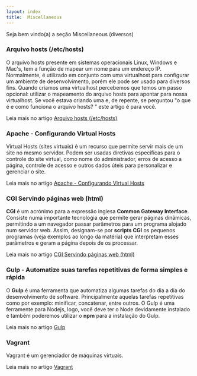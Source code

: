 ```yaml
---
layout: index
title:  Miscellaneous
---
```


Seja bem vindo(a) a seção Miscellaneous (diversos)


### Arquivo hosts (/etc/hosts)

O arquivo hosts presente em sistemas operacionais Linux, Windows e Mac's, tem a função de mapear um nome para um
endereço IP. Normalmente, é utilizado em conjunto com uma virtualhost para configurar um ambiente de desenvolvimento,
porém ele pode ser usado para diversos fins. Quando criamos uma virtualhost percebemos que temos um passo opcional:
utilizar o mapeamento do arquivo hosts para apontar para nossa virtualhost. Se você estava criando uma e, de
repente, se perguntou "o que é e como funciona o arquivo hosts? " este artigo é para você.

Leia mais no artigo [Arquivo hosts (/etc/hosts)](arquivo-hosts/)


### Apache - Configurando Virtual Hosts

Virtual Hosts (sites virtuais) é um recurso que permite servir mais de um site no mesmo servidor. Podem ser usadas
diretivas específicas para o controle do site virtual, como nome do administrador, erros de acesso a página, controle de
acesso e outros dados úteis para personalizar e gerenciar o site.

Leia mais no artigo [Apache - Configurando Virtual Hosts](apache-virtual-host/)


### CGI Servindo páginas web (html)

__CGI__ é um acrónimo para a expressão inglesa __Common Gateway Interface__. Consiste numa importante tecnologia que
permite gerar páginas dinâmicas, permitindo a um navegador passar parâmetros para um programa alojado num servidor web.
Assim, designam-se por __scripts CGI__ os pequenos programas (veja exemplos ao longo da matéria) que interpretam esses
parâmetros e geram a página depois de os processar.

Leia mais no artigo [CGI Servindo páginas web (html)](cgi-common-gateway-interface/)


### Gulp - Automatize suas tarefas repetitivas de forma simples e rápida

O __Gulp__ é uma ferramenta que automatiza algumas tarefas do dia a dia do desenvolvimento de software. Principalmente
aquelas tarefas repetitivas como por exemplo: minificar, concatenar, entre outros. O Gulp é uma ferramente para Nodejs,
logo, você deve ter o Node devidamente instalado e também poderemos utilizar o __npm__ para a instalação do Gulp.

Leia mais no artigo [Gulp](gulp/)


### Vagrant

Vagrant é um gerenciador de máquinas virtuais.

Leia mais no artigo [Vagrant](vagrant/)

